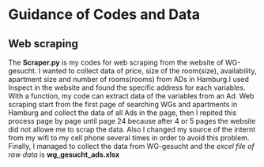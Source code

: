 # Guidance of Codes and Data

## Web scraping
The **Scraper.py** is my codes for web scraping from the website of WG-gesucht. I wanted to collect data of price, size of the room(size), availability, apartment size and number of rooms(rooms) from ADs in Hamburg.I used Inspect in the website and found the specific address for each variables. With a function, my code can extract data of the variables from an Ad. Web scraping start from the first page of searching WGs and apartments in Hamburg and collect the data of all Ads in the page, then I repited this process page by page until page 24 because after 4 or 5 pages the website did not allowe me to scrap the data. Also I changed my source of the internt from my wifi to my cell phone several times in order to avoid this problem. Finally, I managed to collect the data from WG-gesucht and the *excel file of raw data* is **wg_gesucht_ads.xlsx**